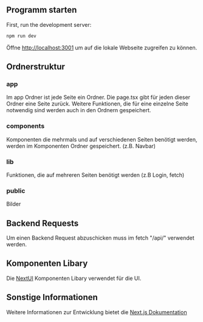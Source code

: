 
## Programm starten

First, run the development server:

```bash
npm run dev
```

Öffne [http://localhost:3001](http://localhost:3001) um auf die lokale Webseite zugreifen zu können.

## Ordnerstruktur
### app
Im app Ordner ist jede Seite ein Ordner. Die page.tsx gibt für jeden dieser Ordner eine Seite zurück.
Weitere Funktionen, die für eine einzelne Seite notwendig sind werden auch in den Ordnern gespeichert.
### components
Komponenten die mehrmals und auf verschiedenen Seiten benötigt werden, werden im Komponenten Ordner gespeichert. (z.B. Navbar)
### lib
Funktionen, die auf mehreren Seiten benötigt werden (z.B Login, fetch)
### public 
Bilder

## Backend Requests
Um einen Backend Request abzuschicken muss im fetch "/api/<path>" verwendet werden.

## Komponenten Libary
Die [NextUI](https://nextui.org/docs/components) Komponenten Libary verwendet für die UI.

## Sonstige Informationen
Weitere Informationen zur Entwicklung bietet die [Next.js Dokumentation](https://nextjs.org/docs)
